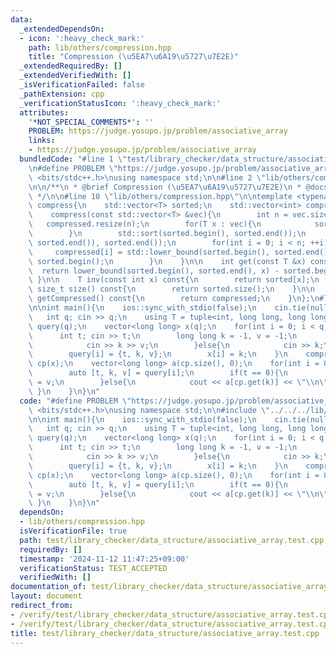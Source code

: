 ```yaml
---
data:
  _extendedDependsOn:
  - icon: ':heavy_check_mark:'
    path: lib/others/compression.hpp
    title: "Compression (\u5EA7\u6A19\u5727\u7E2E)"
  _extendedRequiredBy: []
  _extendedVerifiedWith: []
  _isVerificationFailed: false
  _pathExtension: cpp
  _verificationStatusIcon: ':heavy_check_mark:'
  attributes:
    '*NOT_SPECIAL_COMMENTS*': ''
    PROBLEM: https://judge.yosupo.jp/problem/associative_array
    links:
    - https://judge.yosupo.jp/problem/associative_array
  bundledCode: "#line 1 \"test/library_checker/data_structure/associative_array.test.cpp\"\
    \n#define PROBLEM \"https://judge.yosupo.jp/problem/associative_array\"\n#include\
    \ <bits/stdc++.h>\nusing namespace std;\n\n#line 2 \"lib/others/compression.hpp\"\
    \n\n/**\n * @brief Compression (\u5EA7\u6A19\u5727\u7E2E)\n * @docs docs/others/compression.md\n\
    \ */\n\n#line 10 \"lib/others/compression.hpp\"\n\ntemplate <typename T>\nstruct\
    \ compress{\n    std::vector<T> sorted;\n    std::vector<int> compressed;\n\n\
    \    compress(const std::vector<T> &vec){\n        int n = vec.size();\n     \
    \   compressed.resize(n);\n        for(T x : vec){\n            sorted.emplace_back(x);\n\
    \        }\n        std::sort(sorted.begin(), sorted.end());\n        sorted.erase(std::unique(sorted.begin(),\
    \ sorted.end()), sorted.end());\n        for(int i = 0; i < n; ++i){\n       \
    \     compressed[i] = std::lower_bound(sorted.begin(), sorted.end(), vec[i]) -\
    \ sorted.begin();\n        }\n    }\n\n    int get(const T &x) const{\n      \
    \  return lower_bound(sorted.begin(), sorted.end(), x) - sorted.begin();\n   \
    \ }\n\n    T inv(const int x) const{\n        return sorted[x];\n    }\n\n   \
    \ size_t size() const{\n        return sorted.size();\n    }\n\n    std::vector<T>\
    \ getCompressed() const{\n        return compressed;\n    }\n};\n#line 6 \"test/library_checker/data_structure/associative_array.test.cpp\"\
    \n\nint main(){\n    ios::sync_with_stdio(false);\n    cin.tie(nullptr);\n\n \
    \   int q; cin >> q;\n    using T = tuple<int, long long, long long>;\n    vector<T>\
    \ query(q);\n    vector<long long> x(q);\n    for(int i = 0; i < q; i++){\n  \
    \      int t; cin >> t;\n        long long k = -1, v = -1;\n        if(t == 0){\n\
    \            cin >> k >> v;\n        }else{\n            cin >> k;\n        }\n\
    \        query[i] = {t, k, v};\n        x[i] = k;\n    }\n    compress<long long>\
    \ cp(x);\n    vector<long long> a(cp.size(), 0);\n    for(int i = 0; i < q; i++){\n\
    \        auto [t, k, v] = query[i];\n        if(t == 0){\n            a[cp.get(k)]\
    \ = v;\n        }else{\n            cout << a[cp.get(k)] << \"\\n\";\n       \
    \ }\n    }\n}\n"
  code: "#define PROBLEM \"https://judge.yosupo.jp/problem/associative_array\"\n#include\
    \ <bits/stdc++.h>\nusing namespace std;\n\n#include \"../../../lib/others/compression.hpp\"\
    \n\nint main(){\n    ios::sync_with_stdio(false);\n    cin.tie(nullptr);\n\n \
    \   int q; cin >> q;\n    using T = tuple<int, long long, long long>;\n    vector<T>\
    \ query(q);\n    vector<long long> x(q);\n    for(int i = 0; i < q; i++){\n  \
    \      int t; cin >> t;\n        long long k = -1, v = -1;\n        if(t == 0){\n\
    \            cin >> k >> v;\n        }else{\n            cin >> k;\n        }\n\
    \        query[i] = {t, k, v};\n        x[i] = k;\n    }\n    compress<long long>\
    \ cp(x);\n    vector<long long> a(cp.size(), 0);\n    for(int i = 0; i < q; i++){\n\
    \        auto [t, k, v] = query[i];\n        if(t == 0){\n            a[cp.get(k)]\
    \ = v;\n        }else{\n            cout << a[cp.get(k)] << \"\\n\";\n       \
    \ }\n    }\n}\n"
  dependsOn:
  - lib/others/compression.hpp
  isVerificationFile: true
  path: test/library_checker/data_structure/associative_array.test.cpp
  requiredBy: []
  timestamp: '2024-11-12 11:47:25+09:00'
  verificationStatus: TEST_ACCEPTED
  verifiedWith: []
documentation_of: test/library_checker/data_structure/associative_array.test.cpp
layout: document
redirect_from:
- /verify/test/library_checker/data_structure/associative_array.test.cpp
- /verify/test/library_checker/data_structure/associative_array.test.cpp.html
title: test/library_checker/data_structure/associative_array.test.cpp
---
```

